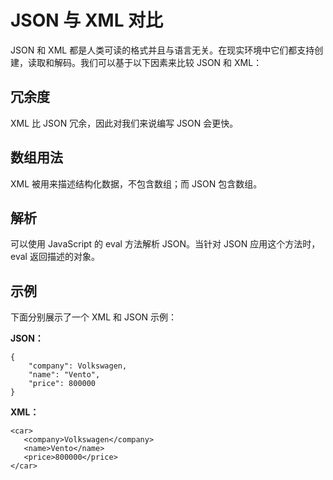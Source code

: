 # JSON 与 XML 对比

JSON 和 XML 都是人类可读的格式并且与语言无关。在现实环境中它们都支持创建，读取和解码。我们可以基于以下因素来比较 JSON 和 XML：

## 冗余度

XML 比 JSON 冗余，因此对我们来说编写 JSON 会更快。

## 数组用法

XML 被用来描述结构化数据，不包含数组；而 JSON 包含数组。

## 解析

可以使用 JavaScript 的 eval 方法解析 JSON。当针对 JSON 应用这个方法时，eval 返回描述的对象。

## 示例

下面分别展示了一个 XML 和 JSON 示例：

__JSON：__

```
{
	"company": Volkswagen,
	"name": "Vento",
	"price": 800000
}
```

__XML：__

```
<car>
   <company>Volkswagen</company>
   <name>Vento</name>
   <price>800000</price>
</car>
```